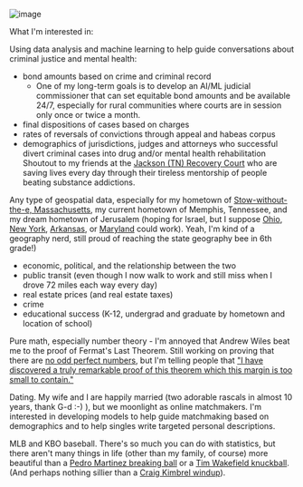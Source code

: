 ![image](https://user-images.githubusercontent.com/108274551/224436649-d99e4672-8325-46fc-b78c-1727750dd808.png)

What I'm interested in:

Using data analysis and machine learning to help guide conversations about criminal justice and mental health:
* bond amounts based on crime and criminal record
    * One of my long-term goals is to develop an AI/ML judicial commissioner that can set equitable bond amounts and be available 24/7, especially for rural communities where courts are in session only once or twice a month.
* final dispositions of cases based on charges
* rates of reversals of convictions through appeal and habeas corpus
* demographics of jurisdictions, judges and attorneys who successful divert criminal cases into drug and/or mental health rehabilitation 
Shoutout to my friends at the [Jackson (TN) Recovery Court](https://www.jacksontn.gov/government/departments/city_court/recovery_court) who are saving lives every day through their tireless mentorship of people beating substance addictions. 

Any type of geospatial data, especially for my hometown of [Stow-without-the-e, Massachusetts](https://www.stow-ma.gov/), my current hometown of Memphis, Tennessee, and my dream hometown of Jerusalem (hoping for Israel, but I suppose [Ohio](https://en.wikipedia.org/wiki/Jerusalem,_Ohio), [New York](https://en.wikipedia.org/wiki/Jerusalem,_New_York), [Arkansas](https://en.wikipedia.org/wiki/Jerusalem,_Arkansas), or [Maryland](https://en.wikipedia.org/w/index.php?title=Jerusalem,_Maryland&oldformat=true) could work).  Yeah, I'm kind of a geography nerd, still proud of reaching the state geography bee in 6th grade!)

* economic, political, and the relationship between the two 
* public transit (even though I now walk to work and still miss when I drove 72 miles each way every day)
* real estate prices (and real estate taxes) 
* crime
* educational success (K-12, undergrad and graduate by hometown and location of school)

Pure math, especially number theory - I'm annoyed that Andrew Wiles beat me to the proof of Fermat's Last Theorem.  Still working on proving that there are [no odd perfect numbers](https://en.wikipedia.org/wiki/Perfect_number), but I'm telling people that ["I have discovered a truly remarkable proof of this theorem which this margin is too small to contain."](https://en.wikiquote.org/wiki/Pierre_de_Fermat) 

Dating.  My wife and I are happily married (two adorable rascals in almost 10 years, thank G-d :-) ), but we moonlight as online matchmakers.  I'm interested in developing models to help guide matchmaking based on demographics and to help singles write targeted personal descriptions.

MLB and KBO baseball.  There's so much you can do with statistics, but there aren't many things in life (other than my family, of course) more beautiful than a [Pedro Martinez breaking ball](https://www.youtube.com/watch?v=6hq5jfMuSS8) or a [Tim Wakefield knuckball](https://www.youtube.com/watch?v=_j8Nemg9fAM).  (And perhaps nothing sillier than a [Craig Kimbrel windup](https://www.youtube.com/watch?v=T80GETwzqqM)).

